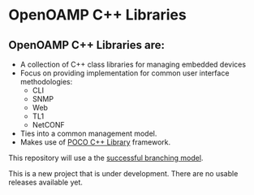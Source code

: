 OpenOAMP C++ Libraries
======================

OpenOAMP C++ Libraries are:
---------------------------

- A collection of C++ class libraries for managing embedded devices
- Focus on providing implementation for common user interface methodologies:
  - CLI
  - SNMP
  - Web
  - TL1
  - NetCONF
- Ties into a common management model.
- Makes use of [POCO C++ Library](https://github.com/embeddeddeveloper/poco) framework.

This repository will use a the [successful branching model](http://nvie.com/posts/a-successful-git-branching-model/).

This is a new project that is under development. There are no usable releases available yet.
